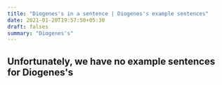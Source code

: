 ```yaml
---
title: "Diogenes's in a sentence | Diogenes's example sentences"
date: 2021-01-20T19:57:50+05:30
draft: falses
summary: "Diogenes's"
---
```

## Unfortunately, we have no example sentences for Diogenes's                 
